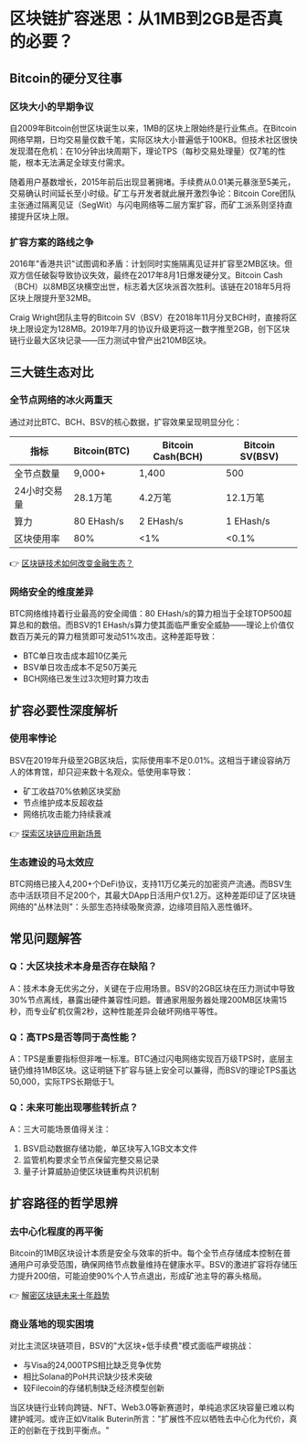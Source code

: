 # 区块链扩容迷思：从1MB到2GB是否真的必要？

## Bitcoin的硬分叉往事

### 区块大小的早期争议
自2009年Bitcoin创世区块诞生以来，1MB的区块上限始终是行业焦点。在Bitcoin网络早期，日均交易量仅数千笔，实际区块大小普遍低于100KB。但技术社区很快发现潜在危机：在10分钟出块周期下，理论TPS（每秒交易处理量）仅7笔的性能，根本无法满足全球支付需求。

随着用户基数增长，2015年前后出现显著拥堵。手续费从0.01美元暴涨至5美元，交易确认时间延长至小时级。矿工与开发者就此展开激烈争论：Bitcoin Core团队主张通过隔离见证（SegWit）与闪电网络等二层方案扩容，而矿工派系则坚持直接提升区块上限。

### 扩容方案的路线之争
2016年"香港共识"试图调和矛盾：计划同时实施隔离见证并扩容至2MB区块。但双方信任破裂导致协议失效，最终在2017年8月1日爆发硬分叉。Bitcoin Cash（BCH）以8MB区块横空出世，标志着大区块派首次胜利。该链在2018年5月将区块上限提升至32MB。

Craig Wright团队主导的Bitcoin SV（BSV）在2018年11月分叉BCH时，直接将区块上限设定为128MB。2019年7月的协议升级更将这一数字推至2GB，创下区块链行业最大区块记录——压力测试中曾产出210MB区块。

## 三大链生态对比

### 全节点网络的冰火两重天
通过对比BTC、BCH、BSV的核心数据，扩容效果呈现明显分化：

| 指标          | Bitcoin(BTC) | Bitcoin Cash(BCH) | Bitcoin SV(BSV) |
|---------------|--------------|-------------------|-----------------|
| 全节点数量    | 9,000+       | 1,400             | 500             |
| 24小时交易量  | 28.1万笔     | 4.2万笔           | 12.1万笔        |
| 算力          | 80 EHash/s   | 2 EHash/s         | 1 EHash/s       |
| 区块使用率    | 80%          | <1%               | <0.1%           |

👉 [区块链技术如何改变金融生态？](https://bit.ly/okx_welcome)

### 网络安全的维度差异
BTC网络维持着行业最高的安全阈值：80 EHash/s的算力相当于全球TOP500超算总和的数倍。而BSV的1 EHash/s算力使其面临严重安全威胁——理论上价值仅数百万美元的算力租赁即可发动51%攻击。这种差距导致：

- BTC单日攻击成本超10亿美元
- BSV单日攻击成本不足50万美元
- BCH网络已发生过3次短时算力攻击

## 扩容必要性深度解析

### 使用率悖论
BSV在2019年升级至2GB区块后，实际使用率不足0.01%。这相当于建设容纳万人的体育馆，却只迎来数十名观众。低使用率导致：

- 矿工收益70%依赖区块奖励
- 节点维护成本反超收益
- 网络抗攻击能力持续衰减

👉 [探索区块链应用新场景](https://bit.ly/okx_welcome)

### 生态建设的马太效应
BTC网络已接入4,200+个DeFi协议，支持11万亿美元的加密资产流通。而BSV生态中活跃项目不足200个，其最大DApp日活用户仅1.2万。这种差距印证了区块链网络的"丛林法则"：头部生态持续吸聚资源，边缘项目陷入恶性循环。

## 常见问题解答

### Q：大区块技术本身是否存在缺陷？
A：技术本身无优劣之分，关键在于应用场景。BSV的2GB区块在压力测试中导致30%节点离线，暴露出硬件兼容性问题。普通家用服务器处理200MB区块需15秒，而专业矿机仅需2秒，这种性能差异会破坏网络平等性。

### Q：高TPS是否等同于高性能？
A：TPS是重要指标但非唯一标准。BTC通过闪电网络实现百万级TPS时，底层主链仍维持1MB区块。这证明链下扩容与链上安全可以兼得，而BSV的理论TPS虽达50,000，实际TPS长期低于1。

### Q：未来可能出现哪些转折点？
A：三大可能场景值得关注：
1. BSV启动数据存储功能，单区块写入1GB文本文件
2. 监管机构要求全节点保留完整交易记录
3. 量子计算威胁迫使区块链重构共识机制

## 扩容路径的哲学思辨

### 去中心化程度的再平衡
Bitcoin的1MB区块设计本质是安全与效率的折中。每个全节点存储成本控制在普通用户可承受范围，确保网络节点数量维持在健康水平。BSV的激进扩容将存储压力提升200倍，可能迫使90%个人节点退出，形成矿池主导的寡头格局。

👉 [解密区块链未来十年趋势](https://bit.ly/okx_welcome)

### 商业落地的现实困境
对比主流区块链项目，BSV的"大区块+低手续费"模式面临严峻挑战：
- 与Visa的24,000TPS相比缺乏竞争优势
- 相比Solana的PoH共识缺少技术突破
- 较Filecoin的存储机制缺乏经济模型创新

当区块链行业转向跨链、NFT、Web3.0等新赛道时，单纯追求区块容量已难以构建护城河。或许正如Vitalik Buterin所言："扩展性不应以牺牲去中心化为代价，真正的创新在于找到平衡点。"